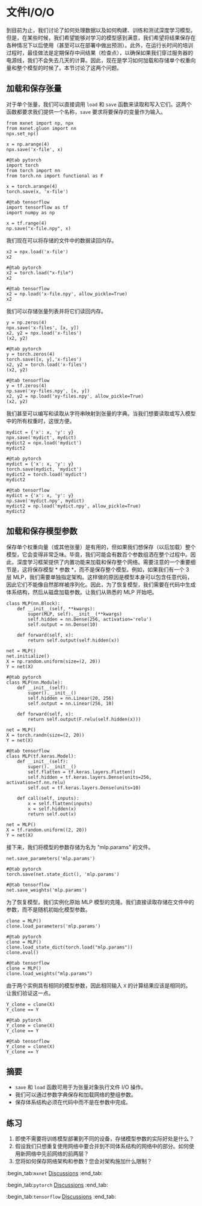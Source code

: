 # 文件I/O/O

到目前为止，我们讨论了如何处理数据以及如何构建、训练和测试深度学习模型。但是，在某些时候，我们希望能够对学习的模型感到满意，我们希望将结果保存在各种情况下以后使用（甚至可以在部署中做出预测）。此外，在运行长时间的培训过程时，最佳做法是定期保存中间结果（检查点），以确保如果我们穿过服务器的电源线，我们不会失去几天的计算。因此，现在是学习如何加载和存储单个权重向量和整个模型的时候了。本节讨论了这两个问题。

## 加载和保存张量

对于单个张量，我们可以直接调用 `load` 和 `save` 函数来读取和写入它们。这两个函数都要求我们提供一个名称，`save` 要求将要保存的变量作为输入。

```{.python .input}
from mxnet import np, npx
from mxnet.gluon import nn
npx.set_np()

x = np.arange(4)
npx.save('x-file', x)
```

```{.python .input}
#@tab pytorch
import torch
from torch import nn
from torch.nn import functional as F

x = torch.arange(4)
torch.save(x, 'x-file')
```

```{.python .input}
#@tab tensorflow
import tensorflow as tf
import numpy as np

x = tf.range(4)
np.save("x-file.npy", x)
```

我们现在可以将存储的文件中的数据读回内存。

```{.python .input}
x2 = npx.load('x-file')
x2
```

```{.python .input}
#@tab pytorch
x2 = torch.load("x-file")
x2
```

```{.python .input}
#@tab tensorflow
x2 = np.load('x-file.npy', allow_pickle=True)
x2
```

我们可以存储张量列表并将它们读回内存。

```{.python .input}
y = np.zeros(4)
npx.save('x-files', [x, y])
x2, y2 = npx.load('x-files')
(x2, y2)
```

```{.python .input}
#@tab pytorch
y = torch.zeros(4)
torch.save([x, y],'x-files')
x2, y2 = torch.load('x-files')
(x2, y2)
```

```{.python .input}
#@tab tensorflow
y = tf.zeros(4)
np.save('xy-files.npy', [x, y])
x2, y2 = np.load('xy-files.npy', allow_pickle=True)
(x2, y2)
```

我们甚至可以编写和读取从字符串映射到张量的字典。当我们想要读取或写入模型中的所有权重时，这很方便。

```{.python .input}
mydict = {'x': x, 'y': y}
npx.save('mydict', mydict)
mydict2 = npx.load('mydict')
mydict2
```

```{.python .input}
#@tab pytorch
mydict = {'x': x, 'y': y}
torch.save(mydict, 'mydict')
mydict2 = torch.load('mydict')
mydict2
```

```{.python .input}
#@tab tensorflow
mydict = {'x': x, 'y': y}
np.save('mydict.npy', mydict)
mydict2 = np.load('mydict.npy', allow_pickle=True)
mydict2
```

## 加载和保存模型参数

保存单个权重向量（或其他张量）是有用的，但如果我们想保存（以后加载）整个模型，它会变得非常乏味。毕竟，我们可能会有数百个参数组洒在整个过程中。因此，深度学习框架提供了内置功能来加载和保存整个网络。需要注意的一个重要细节是，这将保存模型 * 参数 *，而不是保存整个模型。例如，如果我们有一个 3 层 MLP，我们需要单独指定架构。这样做的原因是模型本身可以包含任意代码，因此它们不能像自然那样被序列化。因此，为了恢复模型，我们需要在代码中生成体系结构，然后从磁盘加载参数。让我们从熟悉的 MLP 开始吧。

```{.python .input}
class MLP(nn.Block):
    def __init__(self, **kwargs):
        super(MLP, self).__init__(**kwargs)
        self.hidden = nn.Dense(256, activation='relu')
        self.output = nn.Dense(10)

    def forward(self, x):
        return self.output(self.hidden(x))

net = MLP()
net.initialize()
X = np.random.uniform(size=(2, 20))
Y = net(X)
```

```{.python .input}
#@tab pytorch
class MLP(nn.Module):
    def __init__(self):
        super().__init__()
        self.hidden = nn.Linear(20, 256)
        self.output = nn.Linear(256, 10)

    def forward(self, x):
        return self.output(F.relu(self.hidden(x)))

net = MLP()
X = torch.randn(size=(2, 20))
Y = net(X)
```

```{.python .input}
#@tab tensorflow
class MLP(tf.keras.Model):
    def __init__(self):
        super().__init__()
        self.flatten = tf.keras.layers.Flatten()
        self.hidden = tf.keras.layers.Dense(units=256, activation=tf.nn.relu)
        self.out = tf.keras.layers.Dense(units=10)

    def call(self, inputs):
        x = self.flatten(inputs)
        x = self.hidden(x)
        return self.out(x)

net = MLP()
X = tf.random.uniform((2, 20))
Y = net(X)
```

接下来，我们将模型的参数存储为名为 “mlp.params” 的文件。

```{.python .input}
net.save_parameters('mlp.params')
```

```{.python .input}
#@tab pytorch
torch.save(net.state_dict(), 'mlp.params')
```

```{.python .input}
#@tab tensorflow
net.save_weights('mlp.params')
```

为了恢复模型，我们实例化原始 MLP 模型的克隆。我们直接读取存储在文件中的参数，而不是随机初始化模型参数。

```{.python .input}
clone = MLP()
clone.load_parameters('mlp.params')
```

```{.python .input}
#@tab pytorch
clone = MLP()
clone.load_state_dict(torch.load("mlp.params"))
clone.eval()
```

```{.python .input}
#@tab tensorflow
clone = MLP()
clone.load_weights("mlp.params")
```

由于两个实例具有相同的模型参数，因此相同输入 `X` 的计算结果应该是相同的。让我们验证这一点。

```{.python .input}
Y_clone = clone(X)
Y_clone == Y
```

```{.python .input}
#@tab pytorch
Y_clone = clone(X)
Y_clone == Y
```

```{.python .input}
#@tab tensorflow
Y_clone = clone(X)
Y_clone == Y
```

## 摘要

* `save` 和 `load` 函数可用于为张量对象执行文件 I/O 操作。
* 我们可以通过参数字典保存和加载网络的整组参数。
* 保存体系结构必须在代码中而不是在参数中完成。

## 练习

1. 即使不需要将训练模型部署到不同的设备，存储模型参数的实际好处是什么？
1. 假设我们只想重复使用网络中要合并到不同体系结构的网络中的部分。如何使用新网络中先前网络的前两层？
1. 您将如何保存网络架构和参数？您会对架构施加什么限制？

:begin_tab:`mxnet`
[Discussions](https://discuss.d2l.ai/t/60)
:end_tab:

:begin_tab:`pytorch`
[Discussions](https://discuss.d2l.ai/t/61)
:end_tab:

:begin_tab:`tensorflow`
[Discussions](https://discuss.d2l.ai/t/327)
:end_tab:
